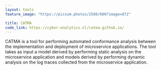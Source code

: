 ```yaml
---
layout: tools
feature_image: "https://picsum.photos/2560/600?image=872"

title: CATMA
code_link: https://cyber-analytics.nl/catma.github.io/
---
```


CATMA is a tool for performing automated conformance analysis between the implementation and deployment of microservice applications. The tool takes as input a model derived by performing static analysis on the microservice application and models derived by performing dynamic analysis on the log traces collected from the microservice application.
